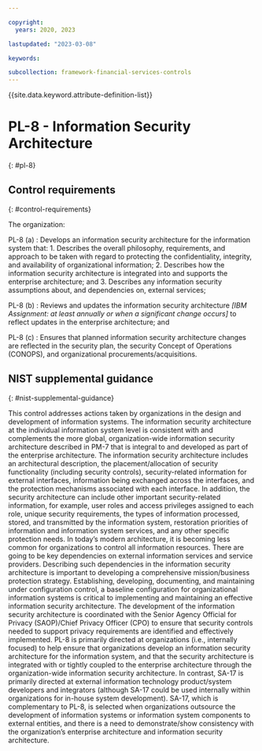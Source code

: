 ```yaml
---

copyright:
  years: 2020, 2023

lastupdated: "2023-03-08"

keywords:

subcollection: framework-financial-services-controls
---
```


{{site.data.keyword.attribute-definition-list}}

               
# PL-8 - Information Security Architecture
{: #pl-8}

## Control requirements
{: #control-requirements}

The organization:

PL-8 (a)
    : Develops an information security architecture for the information system that:
      1. Describes the overall philosophy, requirements, and approach to be taken with regard to protecting the confidentiality, integrity, and availability of organizational information;
      2. Describes how the information security architecture is integrated into and supports the enterprise architecture; and
      3. Describes any information security assumptions about, and dependencies on, external services;

PL-8 (b)
    : Reviews and updates the information security architecture _[IBM Assignment: at least annually or when a significant change occurs]_ to reflect updates in the enterprise architecture; and

PL-8 (c)
    : Ensures that planned information security architecture changes are reflected in the security plan, the security Concept of Operations (CONOPS), and organizational procurements/acquisitions.

## NIST supplemental guidance
{: #nist-supplemental-guidance}

This control addresses actions taken by organizations in the design and development of information systems. The information security architecture at the individual information system level is consistent with and complements the more global, organization-wide information security architecture described in PM-7 that is integral to and developed as part of the enterprise architecture. The information security architecture includes an architectural description, the placement/allocation of security functionality (including security controls), security-related information for external interfaces, information being exchanged across the interfaces, and the protection mechanisms associated with each interface. In addition, the security architecture can include other important security-related information, for example, user roles and access privileges assigned to each role, unique security requirements, the types of information processed, stored, and transmitted by the information system, restoration priorities of information and information system services, and any other specific protection needs. In today’s modern architecture, it is becoming less common for organizations to control all information resources. There are going to be key dependencies on external information services and service providers. Describing such dependencies in the information security architecture is important to developing a comprehensive mission/business protection strategy. Establishing, developing, documenting, and maintaining under configuration control, a baseline configuration for organizational information systems is critical to implementing and maintaining an effective information security architecture. The development of the information security architecture is coordinated with the Senior Agency Official for Privacy (SAOP)/Chief Privacy Officer (CPO) to ensure that security controls needed to support privacy requirements are identified and effectively implemented. PL-8 is primarily directed at organizations (i.e., internally focused) to help ensure that organizations develop an information security architecture for the information system, and that the security architecture is integrated with or tightly coupled to the enterprise architecture through the organization-wide information security architecture. In contrast, SA-17 is primarily directed at external information technology product/system developers and integrators (although SA-17 could be used internally within organizations for in-house system development). SA-17, which is complementary to PL-8, is selected when organizations outsource the development of information systems or information system components to external entities, and there is a need to demonstrate/show consistency with the organization’s enterprise architecture and information security architecture.





